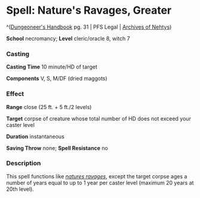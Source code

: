 # Spell: Nature's Ravages, Greater

^([Dungeoneer's Handbook][ss-greater-nature-s-ravages] pg. 31 | PFS Legal | [Archives of Nehtys][sn-greater-nature-s-ravages])

**School** necromancy; **Level** cleric/oracle 8, witch 7

### Casting

**Casting Time** 10 minute/HD of target  

**Components** V, S, M/DF (dried maggots)

### Effect

**Range** close (25 ft. + 5 ft./2 levels)  

**Target** corpse of creature whose total number of HD does not exceed your caster level  

**Duration** instantaneous  

**Saving Throw** none; **Spell Resistance** no

### Description

This spell functions like _[natures ravages]_, except the target corpse ages a number of years equal to up to 1 year per caster level (maximum 20 years at 20th level).

[ss-greater-nature-s-ravages]: http://paizo.com/products/btpy8wfn
[sn-greater-nature-s-ravages]: http://www.archivesofnethys.com/SpellDisplay.aspx?ItemName=Nature%27s%20Ravages%2C%20Greater
[natures ravages]: http://www.archivesofnethys.com/SpellDisplay.aspx?ItemName=natures%20ravages